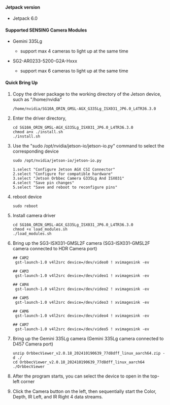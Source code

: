 #### Jetpack version

* Jetpack 6.0

#### Supported SENSING Camera Modules

* Gemini 335Lg

  * support max 4 cameras to light up at the same time
* SG2-AR0233-5200-G2A-Hxxx

  * support max 6 cameras to light up at the same time

#### Quick Bring Up

1. Copy the driver package to the working directory of the Jetson device, such as "/home/nvidia"

   ```
   /home/nvidia/SG10A_ORIN_GMSL-AGX_G335Lg_ISX031_JP6.0_L4TR36.3.0
   ```
2. Enter the driver directory,

   ```
   cd SG10A_ORIN_GMSL-AGX_G335Lg_ISX031_JP6.0_L4TR36.3.0
   chmod a+x ./install.sh
   ./install.sh
   ```
3. Use the "sudo /opt/nvidia/jetson-io/jetson-io.py" command to select the corresponding device

   ```
   sudo /opt/nvidia/jetson-io/jetson-io.py

   1.select "Configure Jetson AGX CSI Connector"
   2.select "Configure for compatible hardware"
   3.select "Jetson Orbbec Camera G335Lg And ISX031"
   4.select "Save pin changes"
   5.select "Save and reboot to reconfigure pins"
   ```
4. reboot device

   ```
   sudo reboot
   ```
5. Install camera driver

   ```
   cd SG10A_ORIN_GMSL-AGX_G335Lg_ISX031_JP6.0_L4TR36.3.0
   chmod +x load_modules.sh
   ./load_modules.sh
   ```
6. Bring up the SG3-ISX031-GMSL2F camera (SG3-ISX031-GMSL2F camera connected to HDR Camera port)

   ```
   ## CAM2
    gst-launch-1.0 v4l2src device=/dev/video0 ! xvimagesink -ev

   ## CAM3
    gst-launch-1.0 v4l2src device=/dev/video1 ! xvimagesink -ev

   ## CAM4
    gst-launch-1.0 v4l2src device=/dev/video2 ! xvimagesink -ev

   ## CAM5
    gst-launch-1.0 v4l2src device=/dev/video3 ! xvimagesink -ev

   ## CAM6
    gst-launch-1.0 v4l2src device=/dev/video4 ! xvimagesink -ev

   ## CAM7
    gst-launch-1.0 v4l2src device=/dev/video5 ! xvimagesink -ev
   ```
7. Bring up the Gemini 335Lg camera (Gemini 335Lg camera connected to D457 Camera port) 
  
   ```
   unzip OrbbecViewer_v2.0.18_202410190639_77d8dff_linux_aarch64.zip -d ./
   cd OrbbecViewer_v2.0.18_202410190639_77d8dff_linux_aarch64
   ./OrbbecViewer
   ```
8. After the program starts, you can select the device to open in the top-left corner
9. Click the Camera button on the left, then sequentially start the Color, Depth, IR Left, and IR Right 4 data streams.   
